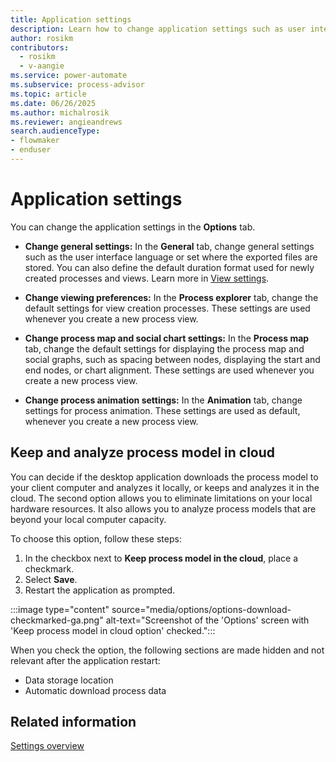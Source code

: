 ```yaml
---
title: Application settings
description: Learn how to change application settings such as user interface language or set where the exported files are stored in Power Automate Process Mining.
author: rosikm
contributors:
  - rosikm
  - v-aangie
ms.service: power-automate
ms.subservice: process-advisor
ms.topic: article
ms.date: 06/26/2025
ms.author: michalrosik
ms.reviewer: angieandrews
search.audienceType:
- flowmaker
- enduser
---
```


# Application settings

You can change the application settings in the **Options** tab.

- **Change general settings:** In the **General** tab, change general settings such as the user interface language or set where the exported files are stored. You can also define the default duration format used for newly created processes and views. Learn more in [View settings](view-settings.md).

- **Change viewing preferences:** In the **Process explorer** tab, change the default settings for view creation processes. These settings are used whenever you create a new process view.

- **Change process map and social chart settings:** In the **Process map** tab, change the default settings for displaying the process map and social graphs, such as spacing between nodes, displaying the start and end nodes, or chart alignment. These settings are used whenever you create a new process view.

- **Change process animation settings:** In the **Animation** tab, change settings for process animation. These settings are used as default, whenever you create a new process view.

## Keep and analyze process model in cloud

You can decide if the desktop application downloads the process model to your client computer and analyzes it locally, or keeps and analyzes it in the cloud. The second option allows you to eliminate limitations on your local hardware resources. It also allows you to analyze process models that are beyond your local computer capacity.

To choose this option, follow these steps:

1. In the checkbox next to **Keep process model in the cloud**, place a checkmark.
1. Select **Save**.
1. Restart the application as prompted.

:::image type="content" source="media/options/options-download-checkmarked-ga.png" alt-text="Screenshot of the 'Options' screen with 'Keep process model in cloud option' checked.":::

When you check the option, the following sections are made hidden and not relevant after the application restart:

- Data storage location
- Automatic download process data

## Related information

[Settings overview](settings.md)


